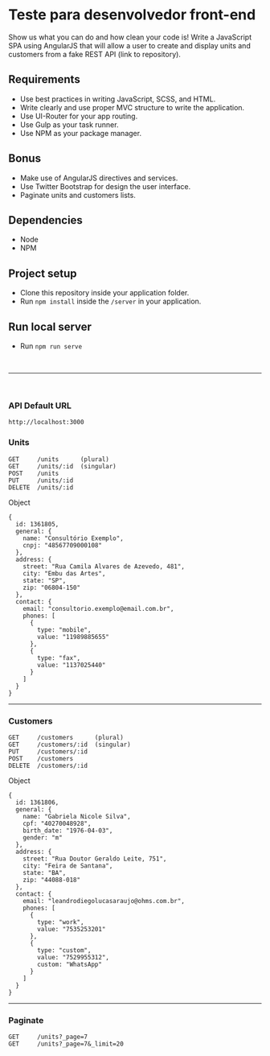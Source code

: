 # Teste para desenvolvedor front-end
Show us what you can do and how clean your code is! Write a JavaScript SPA using AngularJS that will allow a user to create and display units and customers from a fake REST API (link to repository).

## Requirements

- Use best practices in writing JavaScript, SCSS, and HTML.
- Write clearly and use proper MVC structure to write the application.
- Use UI-Router for your app routing.
- Use Gulp as your task runner.
- Use NPM as your package manager.

## Bonus

- Make use of AngularJS directives and services.
- Use Twitter Bootstrap for design the user interface.
- Paginate units and customers lists.

## Dependencies
- Node
- NPM

## Project setup
- Clone this repository inside your application folder.
- Run `npm install` inside the `/server` in your application.

## Run local server

- Run `npm run serve`

<br>

---
<br>

### API Default URL

```
http://localhost:3000
```

### Units

```
GET     /units      (plural)
GET     /units/:id  (singular)
POST    /units
PUT     /units/:id
DELETE  /units/:id
```

Object
```
{
  id: 1361805,
  general: {
    name: "Consultório Exemplo",
    cnpj: "48567709000108"
  },
  address: {
    street: "Rua Camila Alvares de Azevedo, 481",
    city: "Embu das Artes",
    state: "SP",
    zip: "06804-150"
  },
  contact: {
    email: "consultorio.exemplo@email.com.br",
    phones: [
      {
        type: "mobile",
        value: "11989885655"
      },
      {
        type: "fax",
        value: "1137025440"
      }
    ]
  }
}
```

---

### Customers

```
GET     /customers      (plural)
GET     /customers/:id  (singular)
PUT     /customers/:id
POST    /customers
DELETE  /customers/:id
```

Object

```
{
  id: 1361806,
  general: {
    name: "Gabriela Nicole Silva",
    cpf: "40270048928",
    birth_date: "1976-04-03",
    gender: "m"
  },
  address: {
    street: "Rua Doutor Geraldo Leite, 751",
    city: "Feira de Santana",
    state: "BA",
    zip: "44088-018"
  },
  contact: {
    email: "leandrodiegolucasaraujo@ohms.com.br",
    phones: [
      {
        type: "work",
        value: "7535253201"
      },
      {
        type: "custom",
        value: "7529955312",
        custom: "WhatsApp"
      }
    ]
  }
}
```

---

### Paginate

```
GET     /units?_page=7
GET     /units?_page=7&_limit=20
```